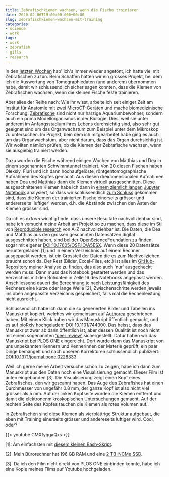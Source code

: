 ```yaml
---
title: Zebrafischkiemen wachsen, wenn die Fische trainieren
date: 2020-02-06T19:00:00.000+00:00
slug: zebrafischkiemen-wachsen-mit-training
categories:
- science
- work
tags:
- work
- zebrafish
- gills
- research
---
```


In den [letzten Wochen](http://habi.gna.ch/?s=zebrafisch&submit=Search) hab' ich's immer wieder angetönt, ich hatte viel mit Zebrafischen zu tun.
Beim Schaffen hatten wir ein grosses Projekt, bei dem ich die Auswertung von Tomographiedaten (und anderem) übernommen habe, damit wir schlussendlich sicher sagen konnten, dass die Kiemen von Zebrafischen wachsen, wenn die kleinen Fische feste trainieren.

Aber alles der Reihe nach: Wie ihr wisst, arbeite ich seit einiger Zeit am Institut für Anatomie mit zwei MicroCT-Geräten und mache biomedizinische Forschung.
[Zebrafische](https://en.wikipedia.org/wiki/Zebrafish) sind nicht nur härzige Aquariumbewohner, sondern auch ein prima Modellorganismus in der Biologie.
Dies, weil sie unter anderem im Anfangsstadium ihres Lebens durchsichtig sind, also sehr gut geeignet sind um das Organwachstum zum Beispiel unter dem Mikroskop zu untersuchen.
Im Projekt, bein dem ich mitgearbeitet habe ging es auch um das Organwachstum, aber nicht darum, dass das Organ durchsichtig ist.
Wir wollten nämlich prüfen, ob die Kiemen der Zebrafische wachsen, wenn sie ausgiebig trainiert werden.

Dazu wurden die Fische während einigen Wochen von Matthias und Dea in einem sogenannten Schwimmtunnel  trainiert.
Von 20 diesen Fischen haben Oleksiy, Fluri und ich dann hochaufgelöste, röntgentomographische Aufnahmen des Kopfes gemacht.
Aus diesen dreidimensionalen Aufnahmen haben Dea und Matthias dann die Kiemen virtuell ausgeschnitten.
Diese ausgeschnittenen Kiemen habe ich dann in [einem ziemlich langen](https://github.com/habi/zebra-fish-gills) [Jupyter Notebook](https://jupyter.org/) analysiert, so dass wir schlussendlich [zum Schluss](https://journals.plos.org/plosone/article/figure?id=10.1371/journal.pone.0228333.g004) gekommen sind, dass die Kiemen der trainierten Fische einerseits grösser und andererseits 'luftiger' werden, d.h. die Abstände zwischen den Ästen der Kiemen grösser sind.

Da ich es *extrem* wichtig finde, dass unsere Resultate nachvollziehbar sind, habe ich versucht meine Arbeit am Projekt so zu machen, dass diese im Stil von [Reproducible research](https://de.wikipedia.org/wiki/Offene_Wissenschaft) von A-Z nachvollziehbar ist.
Die Daten, die Dea und Matthias aus den grossen gescannten Datensätzen digital ausgeschnitten haben, sind bei der OpenScienceFoundation zu finden, sogar mit eigener [DOI:10.17605/OSF.IO/A5ESX](https://doi.org/10.17605/OSF.IO/A5ESX).
Wenn diese 20 Datensätze heruntergeladen [1] und in einem Verzeichnis auf einem Rechner ausgepackt werden, ist ein Grossteil der Daten die es zum Nachvollziehen braucht schon da. Der Rest (Bilder, Excel-Files, etc.) ist alles im [GitHub-Repository](https://github.com/habi/zebra-fish-gills) meiner Analyse zu finden, das also auch 'nur' ausgecheckt werden muss.
Dann muss das Notebook gestartet werden und das Verzeichnis mit den Rohdaten in Zelle 16 des Notebooks angepasst werden. Anschliessend dauert die Berechnung je nach Leistungsfähigkeit des Rechners eine kurze oder lange Weile [2], Zwischenschritte werden jeweils ins oben angepasste Verzeichnis gespeichert, falls mal die Rechenleistung nicht ausreicht...

Schlussendlich habe ich dann die so generierten Bilder und Tabellen ins Manuskript kopiert, welches wir gemeinsam auf [Authorea](https://www.authorea.com/) geschrieben haben.
Mit einem Klick haben wir das Manuskript öffentlich gemacht, und es auf [bioRxiv](https://de.wikipedia.org/wiki/BioRxiv) hochgeladen: [DOI:10.1101/744300](https://doi.org/10.1101/744300).
Das heisst, dass das Manuskript zwar ab dann öffentlich ist, aber dessen Qualität ist noch nicht mit einem sogenannten ['peer review'](https://de.wikipedia.org/wiki/Peer-Review) sichergestellt.
Dafür haben wir das Manuskript bei [PLOS ONE](https://journals.plos.org/plosone/) eingereicht.
Dort wurde dann das Manuskript von uns unbekannten Kennern und Kennerinnen der Materie geprüft, ein paar Dinge bemängelt und nach unseren Korrekturen schlussendlich publiziert: [DOI:10.1371/journal.pone.0228333](https://doi.org/10.1371/journal.pone.0228333).

Weil ich gerne meine Arbeit versuche schön zu zeigen, habe ich dann zum Manuskript aus den Daten noch eine Visualisierung gemacht.
Dieser Film ist unten eingebunden [3].
Die Visualisierung zeigt einen Kopf eines Zebrafisches, den wir gescannt haben.
Das Auge des Zebrafishes hat einen Durchmesser von ungefähr 0.8 mm, der ganze Kopf ist also nicht viel grösser als 5 mm.
Auf der linken Kopfseite wurden die Kiemen entfernt und damit die elektronenmikroskopischen Untersuchungen gemacht.
Auf der rechten Seite des Kopfes tauchen die Kiemen als rotes Volumen auf.

In Zebrafischen sind diese Kiemen als vierblättrige Struktur aufgebaut, die eben mit Training einerseits grösser und andereseits luftiger wird.
Cool, oder?

{{< youtube CMXfyqgaQxs >}}

[1]: Am einfachsten mit [diesem kleinen Bash-Skript](https://raw.githubusercontent.com/habi/Zebra-Fish-Gills/master/download.osf.sh).

[2]: Mein Bürorechner hat 196 GB RAM und eine [2 TB-NCMe SSD](https://www.pcworld.com/article/2899351/everything-you-need-to-know-about-nvme.html).

[3]: Da ich den Film nicht direkt von PLOS ONE einbinden konnte, habe ich eine Kopie meines Films auf Youtube hochgeladen.